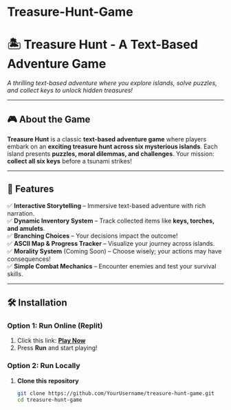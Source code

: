 # Treasure-Hunt-Game
# 🏝️ Treasure Hunt - A Text-Based Adventure Game


*A thrilling text-based adventure where you explore islands, solve puzzles, and collect keys to unlock hidden treasures!*

---

## 🎮 About the Game  
**Treasure Hunt** is a classic **text-based adventure game** where players embark on an **exciting treasure hunt across six mysterious islands**. Each island presents **puzzles, moral dilemmas, and challenges**. Your mission: **collect all six keys** before a tsunami strikes!

---

## 🚀 Features  
✅ **Interactive Storytelling** – Immersive text-based adventure with rich narration.  
✅ **Dynamic Inventory System** – Track collected items like **keys, torches, and amulets**.  
✅ **Branching Choices** – Your decisions impact the outcome!  
✅ **ASCII Map & Progress Tracker** – Visualize your journey across islands.  
✅ **Morality System** (Coming Soon) – Choose wisely; your actions may have consequences!  
✅ **Simple Combat Mechanics** – Encounter enemies and test your survival skills.  

---

## 🛠️ Installation  
### **Option 1: Run Online (Replit)**
1. Click this link: **[Play Now](https://www.pythonanywhere.com/shared_console/0e64fdce-33fc-4189-b0da-abbf9dd14f19)**
2. Press **Run** and start playing!

### **Option 2: Run Locally**
1. **Clone this repository**  
   ```sh
   git clone https://github.com/YourUsername/treasure-hunt-game.git
   cd treasure-hunt-game

